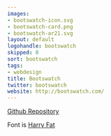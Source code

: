 ```yaml
---
images:
- bootswatch-icon.svg
- bootswatch-card.png
- bootswatch-ar21.svg
layout: default
logohandle: bootswatch
skipped: 0
sort: bootswatch
tags:
- webdesign
title: Bootswatch
twitter: bootswatch
website: http://bootswatch.com/
---
```


[Github Repository](https://github.com/thomaspark/bootswatch/blob/gh-pages/assets/img/logo.png)

Font is [Harry Fat](https://www.youworkforthem.com/font/T2067/harry-pro?refby=vectorlogozone)
